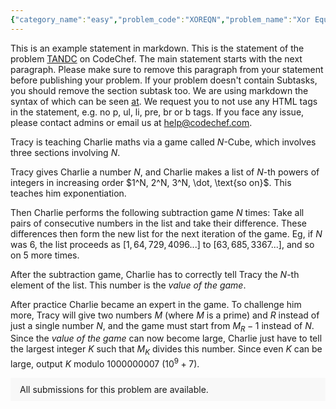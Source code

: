```yaml
---
{"category_name":"easy","problem_code":"XOREQN","problem_name":"Xor Equation","problemComponents":{"constraints":"- $1 \\leq T \\leq 10^5$\n- $1 \\leq N \\leq 10^6$\n- $0 \\leq A_i \\leq 10^{18}$\n- The value of $N$ is guaranteed to be odd.\n- Sum of $N$ over all test cases is less than or equal to $10^6$.\n","constraintsState":true,"subtasks":"**Subtask 1 (20 points):**\n- $1\\leq T\\leq 10^3$\n- $1\\leq N \\leq 10^3$\n- $0\\leq A_i \\leq 10^3$\n- The value of $N$ is guaranteed to be odd.\n- Sum of $N$ over all test cases is less than or equal to $10^3$.\n\n**Subtask 2 (80 points):**\n- Original constraints\n","subtasksState":true,"inputFormat":"- First line of the input contains a single integer $T$, the number of test cases. The description of $T$ test cases follows.\n- The first line of each test case contains a single integer $N$, denoting the size of the array $A$.\n- The second line of each test case contains $N$ space-separated non-negative integers $A_1, A_2 \\dots A_N$.\n","inputFormatState":true,"outputFormat":"For each test case, print a single line containing one integer. If there does not exist any non-negative integer $x$ that satisfies the given equation, print $-1$. Otherwise, print the minimum value of $x$ that satisfies the given equation.","outputFormatState":true,"sampleTestCases":{"0":{"id":1,"input":"4\n3\n2 4 5\n3\n0 0 0\n3\n1 1 1\n3\n1 1 2\n","output":"1\n0\n-1\n-1\n","explanation":"**Test case 1:**\n\nWe have to find minimum non-negative integer $x$ such that \n$$(2 + x) \\oplus (4 + x) \\oplus (5 + x) = 0$$\nLet $f(x) = (2 + x) \\oplus (4 + x) \\oplus (5 + x)$.\n- For $x = 0$, we have\n$$f(0) = (2 + 0) \\oplus (4 + 0) \\oplus (5 + 0) = 2\\oplus 4\\oplus 5 = 3$$\n- For $x = 1$, we have\n$$f(1) = (2 + 1) \\oplus (4 + 1) \\oplus (5 + 1) = 3\\oplus 5\\oplus 6 = 0$$\n\nTherefore, $x = 1$ is the minimum non-negative integer that satisfies the given equation.\n\n**Test case 2:**\n\nWe have to find minimum non-negative integer $x$ such that \n$$(0 + x) \\oplus (0 + x) \\oplus (0 + x) = 0$$\ni.e. $x \\oplus x \\oplus x = 0$. But since $0 \\oplus 0 \\oplus 0 = 0$, it follows that $x = 0$ is the minimum non-negative integer that satisfies the given equation.\n\n**Test case 3:**\n\nWe have to find minimum non-negative integer $x$ such that \n$$(1 + x) \\oplus (1 + x) \\oplus (1 + x) = 0$$\nBut $a \\oplus a = 0$ and $0 \\oplus a = a$ for any non-negative integer $a$. It follows that \n$$(1 + x) \\oplus (1 + x) \\oplus (1 + x) = 0 \\oplus (1 + x) = 1 + x$$\n\nThis implies that $x$ satisfies the given equation if and only if it satisfies $1 + x = 0$ if and only if $x = -1$. But $-1$ is a negative integer and therefore, there does not exist any $x$ that satisfies the given equation.\n\n\n**Test case 4:**\n\nWe have to find minimum non-negative integer $x$ such that \n$$(1 + x) \\oplus (1 + x) \\oplus (2 + x) = 0$$\nIt follows that \n$$(1 + x) \\oplus (1 + x) \\oplus (2 + x) = 0 \\oplus (2 + x) = 2 + x$$\n\nThis implies that $x$ satisfies the given equation if and only if it satisfies $2 + x = 0$, which can only happen if $x = -2$. But $-2$ is a negative integer and therefore, there does not exist any non-negative $x$ that satisfies the given equation, hence we output $-1$.","isDeleted":false}}},"video_editorial_url":"","languages_supported":{"0":"CPP14","1":"C","2":"JAVA","3":"PYTH 3.6","4":"CPP17","5":"PYTH","6":"PYP3","7":"CS2","8":"ADA","9":"PYPY","10":"TEXT","11":"PAS fpc","12":"NODEJS","13":"RUBY","14":"PHP","15":"GO","16":"HASK","17":"TCL","18":"PERL","19":"SCALA","20":"LUA","21":"kotlin","22":"BASH","23":"JS","24":"LISP sbcl","25":"rust","26":"PAS gpc","27":"BF","28":"CLOJ","29":"R","30":"D","31":"CAML","32":"FORT","33":"ASM","34":"swift","35":"FS","36":"WSPC","37":"LISP clisp","38":"SQL","39":"SCM guile","40":"PERL6","41":"ERL","42":"CLPS","43":"ICK","44":"NICE","45":"PRLG","46":"ICON","47":"COB","48":"SCM chicken","49":"PIKE","50":"SCM qobi","51":"ST","52":"SQLQ","53":"NEM"},"max_timelimit":1,"source_sizelimit":50000,"problem_author":"suryaprak_adm","problem_tester":"","date_added":"1-11-2021","tags":{"0":"bit","1":"easy","2":"nov21","3":"suryaprak_adm"},"problem_difficulty_level":"Unavailable","best_tag":"Bit Manipulation","editorial_url":"https://discuss.codechef.com/problems/XOREQN","time":{"view_start_date":1636968600,"submit_start_date":1636968600,"visible_start_date":1636968600,"end_date":1735669800},"is_direct_submittable":false,"problemDiscussURL":"https://discuss.codechef.com/search?q=XOREQN","is_proctored":false,"visitedContests":{},"layout":"problem"}
---
```

This is an example statement in markdown. This is the statement of the problem [TANDC](https://codechef.com/problems/TANDC) on CodeChef. The main statement starts with the next paragraph. Please make sure to remove this paragraph from your statement before publishing your problem. If your problem doesn't contain Subtasks, you should remove the section subtask too. We are using markdown the syntax of which can be seen [at](https://github.com/showdownjs/showdown/wiki/Showdown's-Markdown-syntax). We request you to not use any HTML tags in the statement, e.g. no p, ul, li, pre, br or b tags. If you face any issue, please contact admins or email us at help@codechef.com.

Tracy is teaching Charlie maths via a game called $N$-Cube, which involves three sections involving $N$.

Tracy gives Charlie a number $N$, and Charlie makes a list of $N$-th powers of integers in increasing order $1^N, 2^N, 3^N, \dot, \text{so on}$. This teaches him exponentiation.

Then Charlie performs the following subtraction game $N$ times: Take all pairs of consecutive numbers in the list and take their difference. These differences then form the new list for the next iteration of the game. Eg, if $N$ was 6, the list proceeds as $[1, 64, 729, 4096 ... ]$ to $[63, 685, 3367 ...]$, and so on $5$ more times.

After the subtraction game, Charlie has to correctly tell Tracy the $N$-th element of the list. This number is the *value of the game*.

After practice Charlie became an expert in the game. To challenge him more, Tracy will give two numbers $M$ (where $M$ is a prime) and $R$ instead of just a single number $N$, and the game must start from $M_R - 1$ instead of $N$. Since the *value of the game* can now become large, Charlie just have to tell the largest integer $K$ such that $M_K$ divides this number. Since even $K$ can be large, output $K$ modulo 1000000007 ($10^9 + 7$).

<aside style='background: #f8f8f8;padding: 10px 15px;'><div>All submissions for this problem are available.</div></aside>